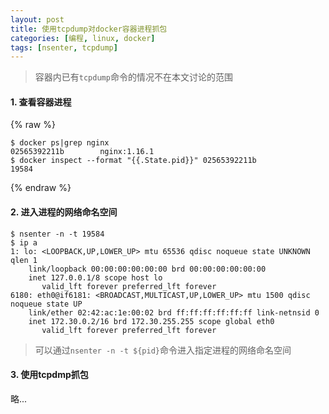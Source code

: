 ```yaml
---
layout: post
title: 使用tcpdump对docker容器进程抓包
categories: [编程, linux, docker]
tags: [nsenter, tcpdump]
---
```



> 容器内已有`tcpdump`命令的情况不在本文讨论的范围

#### 1. 查看容器进程
{% raw %}
```
$ docker ps|grep nginx
02565392211b        nginx:1.16.1
$ docker inspect --format "{{.State.pid}}" 02565392211b
19584
```
{% endraw %}
#### 2. 进入进程的网络命名空间

```
$ nsenter -n -t 19584
$ ip a
1: lo: <LOOPBACK,UP,LOWER_UP> mtu 65536 qdisc noqueue state UNKNOWN qlen 1
    link/loopback 00:00:00:00:00:00 brd 00:00:00:00:00:00
    inet 127.0.0.1/8 scope host lo
       valid_lft forever preferred_lft forever
6180: eth0@if6181: <BROADCAST,MULTICAST,UP,LOWER_UP> mtu 1500 qdisc noqueue state UP 
    link/ether 02:42:ac:1e:00:02 brd ff:ff:ff:ff:ff:ff link-netnsid 0
    inet 172.30.0.2/16 brd 172.30.255.255 scope global eth0
       valid_lft forever preferred_lft forever
```

> 可以通过`nsenter -n -t ${pid}`命令进入指定进程的网络命名空间


#### 3. 使用tcpdmp抓包

略...